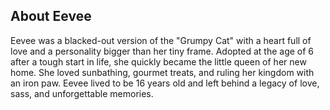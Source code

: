 <h2>About Eevee</h2>
        <p>Eevee was a blacked-out version of the "Grumpy Cat" with a heart full of love and a personality bigger than her tiny frame. Adopted at the age of 6 after a tough start in life, she quickly became the little queen of her new home. She loved sunbathing, gourmet treats, and ruling her kingdom with an iron paw. Eevee lived to be 16 years old and left behind a legacy of love, sass, and unforgettable memories.</p>
